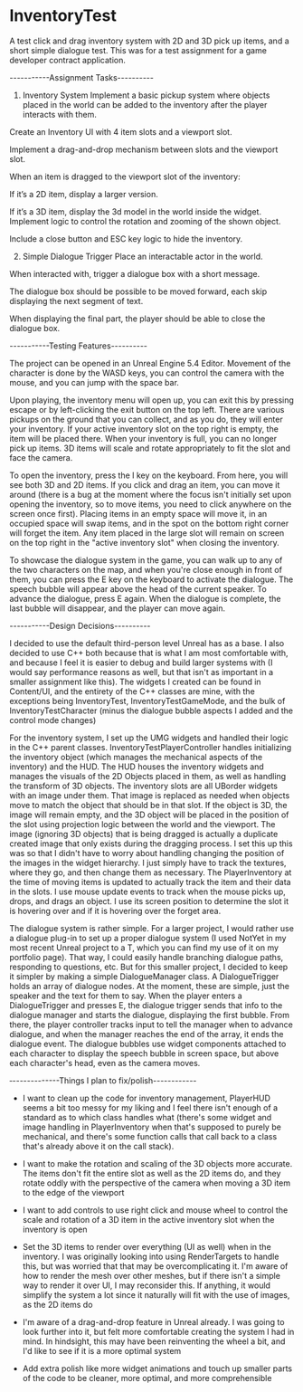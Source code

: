 # InventoryTest
A test click and drag inventory system with 2D and 3D pick up items, and a short simple dialogue test. This was for a test assignment for a game developer contract application.

-----------Assignment Tasks----------
1. Inventory System
Implement a basic pickup system where objects placed in the world can be added to the inventory after the player interacts with them.

Create an Inventory UI with 4 item slots and a viewport slot.

Implement a drag-and-drop mechanism between slots and the viewport slot.

When an item is dragged to the viewport slot of the inventory:

If it’s a 2D item, display a larger version.

If it’s a 3D item, display the 3d model in the world inside the widget. Implement logic to control the rotation and zooming of the shown object.

Include a close button and ESC key logic to hide the inventory.

2. Simple Dialogue Trigger
Place an interactable actor in the world.

When interacted with, trigger a dialogue box with a short message.

The dialogue box should be possible to be moved forward, each skip displaying the next segment of text.

When displaying the final part, the player should be able to close the dialogue box.

-----------Testing Features----------

The project can be opened in an Unreal Engine 5.4 Editor. Movement of the character is done by the WASD keys, you can control the camera with the mouse, and you can jump with the space bar.

Upon playing, the inventory menu will open up, you can exit this by pressing escape or by left-clicking the exit button on the top left. There are various pickups on the ground that you can collect, and as you do, they will enter your inventory. If your active inventory slot on the top right is empty, the item will be placed there. When your inventory is full, you can no longer pick up items. 3D items will scale and rotate appropriately to fit the slot and face the camera.

To open the inventory, press the I key on the keyboard. From here, you will see both 3D and 2D items. If you click and drag an item, you can move it around (there is a bug at the moment where the focus isn't initially set upon opening the inventory, so to move items, you need to click anywhere on the screen once first). Placing items in an empty space will move it, in an occupied space will swap items, and in the spot on the bottom right corner will forget the item. Any item placed in the large slot will remain on screen on the top right in the "active inventory slot" when closing the inventory.

To showcase the dialogue system in the game, you can walk up to any of the two characters on the map, and when you're close enough in front of them, you can press the E key on the keyboard to activate the dialogue. The speech bubble will appear above the head of the current speaker. To advance the dialogue, press E again. When the dialogue is complete, the last bubble will disappear, and the player can move again.

-----------Design Decisions----------

I decided to use the default third-person level Unreal has as a base. I also decided to use C++ both because that is what I am most comfortable with, and because I feel it is easier to debug and build larger systems with (I would say performance reasons as well, but that isn't as important in a smaller assignment like this). The widgets I created can be found in Content/UI, and the entirety of the C++ classes are mine, with the exceptions being InventoryTest, InventoryTestGameMode, and the bulk of InventoryTestCharacter (minus the dialogue bubble aspects I added and the control mode changes)

For the inventory system, I set up the UMG widgets and handled their logic in the C++ parent classes. InventoryTestPlayerController handles initializing the inventory object (which manages the mechanical aspects of the inventory) and the HUD. The HUD houses the inventory widgets and manages the visuals of the 2D Objects placed in them, as well as handling the transform of 3D objects. The inventory slots are all UBorder widgets with an image under them. That image is replaced as needed when objects move to match the object that should be in that slot. If the object is 3D, the image will remain empty, and the 3D object will be placed in the position of the slot using projection logic between the world and the viewport. The image (ignoring 3D objects) that is being dragged is actually a duplicate created image that only exists during the dragging process. I set this up this was so that I didn't have to worry about handling changing the position of the images in the widget hierarchy. I just simply have to track the textures, where they go, and then change them as necessary. The PlayerInventory at the time of moving items is updated to actually track the item and their data in the slots. I use mouse update events to track when the mouse picks up, drops, and drags an object. I use its screen position to determine the slot it is hovering over and if it is hovering over the forget area.

The dialogue system is rather simple. For a larger project, I would rather use a dialogue plug-in to set up a proper dialogue system (I used NotYet in my most recent Unreal project to a T, which you can find my use of it on my portfolio page). That way, I could easily handle branching dialogue paths, responding to questions, etc. But for this smaller project, I decided to keep it simpler by making a simple DialogueManager class. A DialogueTrigger holds an array of dialogue nodes. At the moment, these are simple, just the speaker and the text for them to say. When the player enters a DialogueTrigger and presses E, the dialogue trigger sends that info to the dialogue manager and starts the dialogue, displaying the first bubble. From there, the player controller tracks input to tell the manager when to advance dialogue, and when the manager reaches the end of the array, it ends the dialogue event. The dialogue bubbles use widget components attached to each character to display the speech bubble in screen space, but above each character's head, even as the camera moves.

‐-------------Things I plan to fix/polish------------

- I want to clean up the code for inventory management, PlayerHUD seems a bit too messy for my liking and I feel there isn't enough of a standard as to which class handles what (there's some widget and image handling in PlayerInventory when that's supposed to purely be mechanical, and there's some function calls that call back to a class that's already above it on the call stack).

- I want to make the rotation and scaling of the 3D objects more accurate. The items don't fit the entire slot as well as the 2D items do, and they rotate oddly with the perspective of the camera when moving a 3D item to the edge of the viewport

- I want to add controls to use right click and mouse wheel to control the scale and rotation of a 3D item in the active inventory slot when the inventory is open

- Set the 3D items to render over everything (UI as well) when in the inventory. I was originally looking into using RenderTargets to handle this, but was worried that that may be overcomplicating it. I'm aware of how to render the mesh over other meshes, but if there isn't a simple way to render it over UI, I may reconsider this. If anything, it would simplify the system a lot since it naturally will fit with the use of images, as the 2D items do

- I'm aware of a drag-and-drop feature in Unreal already. I was going to look further into it, but felt more comfortable creating the system I had in mind. In hindsight, this may have been reinventing the wheel a bit, and I'd like to see if it is a more optimal system

- Add extra polish like more widget animations and touch up smaller parts of the code to be cleaner, more optimal, and more comprehensible
